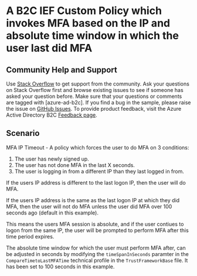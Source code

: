 # A B2C IEF Custom Policy which invokes MFA based on the IP and absolute time window in which the user last did MFA

## Community Help and Support
Use [Stack Overflow](https://stackoverflow.com/questions/tagged/azure-ad-b2c) to get support from the community. Ask your questions on Stack Overflow first and browse existing issues to see if someone has asked your question before. Make sure that your questions or comments are tagged with [azure-ad-b2c].
If you find a bug in the sample, please raise the issue on [GitHub Issues](https://github.com/azure-ad-b2c/samples/issues).
To provide product feedback, visit the Azure Active Directory B2C [Feedback page](https://feedback.azure.com/forums/169401-azure-active-directory?category_id=160596).

## Scenario
MFA IP Timeout - A policy which forces the user to do MFA on 3 conditions:
 1. The user has newly signed up.
 2. The user has not done MFA in the last X seconds.
 3. The user is logging in from a different IP than they last logged in from.

If the users IP address is different to the last logon IP, then the user will do MFA.

If the users IP address is the same as the last logon IP at which they did MFA, then the user will not do MFA unless the user did MFA over 100 seconds ago (default in this example).

This means the users MFA session is absolute, and if the user contiues to logon from the same IP, the user will be prompted to perform MFA after this time period expires.

The absolute time window for which the user must perform MFA after, can be adjusted in seconds by modifying the `timeSpanInSeconds` paramter in the `CompareTimetoLastMFATime` technical profile in the `TrustFrameworkBase` file. It has been set to 100 seconds in this example.
